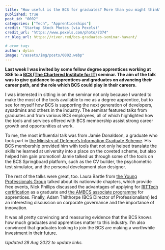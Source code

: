```yaml
---
title: "How useful is the BCS for graduates? More than you might think"
published: true
post_id: "0002"
categories: ["Tech", "Apprenticeships"]
credit: "Startup Stock Photos (via Pexels)"
credit_url: "https://www.pexels.com/photo/7374"
rr_blog_url: https://river.red/bcs-graduates-seminar-havant/

# atom tags
author: dylan
image: "/assets/img/posts/0002.webp"
---
```


**Last week I was invited by some fellow degree apprentices working at SSE to a [BCS (The Chartered Institute for IT)](http://www.bcs.org/) seminar. The aim of the talk was to give guidance to apprentices and graduates on advancing their career path, and the role which BCS could play in their careers.**

I was interested in sitting in on the seminar not only because I wanted to make the most of the tools available to me as a degree apprentice, but to see for myself how BCS is supporting the next generation of developers, sysadmins and others in the industry. The seminar featured talks from graduates and from various BCS employees, all of which highlighted how the tools and services offered with BCS membership assist strong career growth and opportunities at work.

To me, the most influential talk was from Jamie Donaldson, a graduate who took part in [the Ministry of Defence’s Information Graduate Scheme](https://www.gov.uk/government/collections/mod-information-graduate-scheme). His BCS membership provided him with tools that not only helped translate the skills he learned at university into a place on the coveted scheme, but also helped him gain promotion! Jamie talked us through some of the tools on the BCS Springboard platform, such as the CV builder, the psychometric test simulator, and the personal development plan designer.

The rest of the talks were great, too. Laura Bartle from [the Young Professionals Group](https://www.bcs.org/membership-and-registrations/member-communities/student-chapters/) talked about its nationwide chapters, which provide free events, Nick Phillips discussed the advantages of applying for [RITTech certification](https://www.bcs.org/membership/get-registered/professional-registration-for-it-technicians-rittech/) as a graduate and [the AMBCS associate programme](https://www.bcs.org/membership-and-registrations/become-a-member/associate-membership/) for apprentices. Finally, Adam Thilthorpe (BCS Director of Professionalism) led an interesting discussion on corporate governance and the importance of innovation.

It was all pretty convincing and reassuring evidence that the BCS knows how much graduates and apprentices matter to this industry. I’m also convinced that graduates looking to join the BCS are making a worthwhile investment in their future.

_Updated 28 Aug 2022 to update links._
